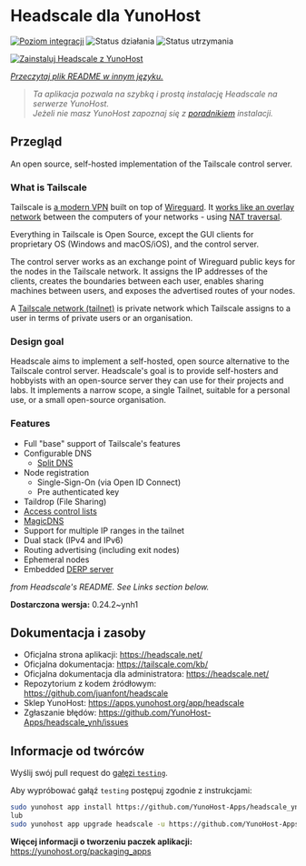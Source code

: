 <!--
To README zostało automatycznie wygenerowane przez <https://github.com/YunoHost/apps/tree/master/tools/readme_generator>
Nie powinno być ono edytowane ręcznie.
-->

# Headscale dla YunoHost

[![Poziom integracji](https://apps.yunohost.org/badge/integration/headscale)](https://ci-apps.yunohost.org/ci/apps/headscale/)
![Status działania](https://apps.yunohost.org/badge/state/headscale)
![Status utrzymania](https://apps.yunohost.org/badge/maintained/headscale)

[![Zainstaluj Headscale z YunoHost](https://install-app.yunohost.org/install-with-yunohost.svg)](https://install-app.yunohost.org/?app=headscale)

*[Przeczytaj plik README w innym języku.](./ALL_README.md)*

> *Ta aplikacja pozwala na szybką i prostą instalację Headscale na serwerze YunoHost.*  
> *Jeżeli nie masz YunoHost zapoznaj się z [poradnikiem](https://yunohost.org/install) instalacji.*

## Przegląd

An open source, self-hosted implementation of the Tailscale control server.

### What is Tailscale

Tailscale is [a modern VPN](https://tailscale.com/) built on top of
[Wireguard](https://www.wireguard.com/).
It [works like an overlay network](https://tailscale.com/blog/how-tailscale-works/)
between the computers of your networks - using
[NAT traversal](https://tailscale.com/blog/how-nat-traversal-works/).

Everything in Tailscale is Open Source, except the GUI clients for proprietary OS
(Windows and macOS/iOS), and the control server.

The control server works as an exchange point of Wireguard public keys for the
nodes in the Tailscale network. It assigns the IP addresses of the clients,
creates the boundaries between each user, enables sharing machines between users,
and exposes the advertised routes of your nodes.

A [Tailscale network (tailnet)](https://tailscale.com/kb/1136/tailnet/) is private
network which Tailscale assigns to a user in terms of private users or an
organisation.

### Design goal

Headscale aims to implement a self-hosted, open source alternative to the Tailscale
control server.
Headscale's goal is to provide self-hosters and hobbyists with an open-source
server they can use for their projects and labs.
It implements a narrow scope, a single Tailnet, suitable for a personal use, or a small
open-source organisation.

### Features


- Full "base" support of Tailscale's features
- Configurable DNS
  - [Split DNS](https://tailscale.com/kb/1054/dns/#using-dns-settings-in-the-admin-console)
- Node registration
  - Single-Sign-On (via Open ID Connect)
  - Pre authenticated key
- Taildrop (File Sharing)
- [Access control lists](https://tailscale.com/kb/1018/acls/)
- [MagicDNS](https://tailscale.com/kb/1081/magicdns)
- Support for multiple IP ranges in the tailnet
- Dual stack (IPv4 and IPv6)
- Routing advertising (including exit nodes)
- Ephemeral nodes
- Embedded [DERP server](https://tailscale.com/blog/how-tailscale-works/#encrypted-tcp-relays-derp)

*from Headscale's README. See Links section below.*


**Dostarczona wersja:** 0.24.2~ynh1
## Dokumentacja i zasoby

- Oficjalna strona aplikacji: <https://headscale.net/>
- Oficjalna dokumentacja: <https://tailscale.com/kb/>
- Oficjalna dokumentacja dla administratora: <https://headscale.net/>
- Repozytorium z kodem źródłowym: <https://github.com/juanfont/headscale>
- Sklep YunoHost: <https://apps.yunohost.org/app/headscale>
- Zgłaszanie błędów: <https://github.com/YunoHost-Apps/headscale_ynh/issues>

## Informacje od twórców

Wyślij swój pull request do [gałęzi `testing`](https://github.com/YunoHost-Apps/headscale_ynh/tree/testing).

Aby wypróbować gałąź `testing` postępuj zgodnie z instrukcjami:

```bash
sudo yunohost app install https://github.com/YunoHost-Apps/headscale_ynh/tree/testing --debug
lub
sudo yunohost app upgrade headscale -u https://github.com/YunoHost-Apps/headscale_ynh/tree/testing --debug
```

**Więcej informacji o tworzeniu paczek aplikacji:** <https://yunohost.org/packaging_apps>
